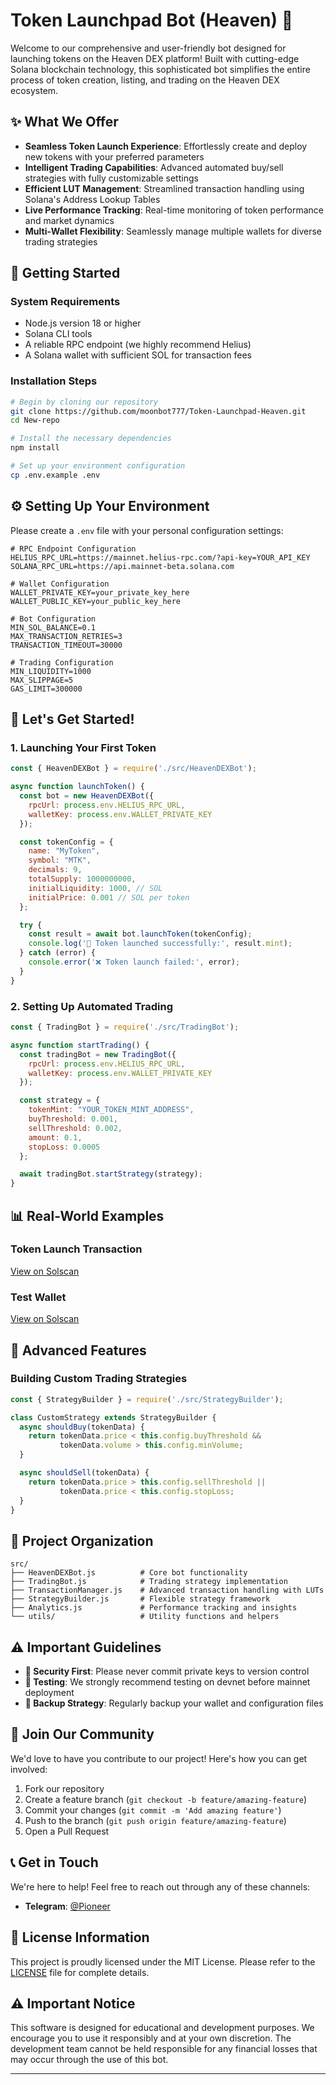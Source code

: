 # Token Launchpad Bot (Heaven) 🌟

Welcome to our comprehensive and user-friendly bot designed for launching tokens on the Heaven DEX platform! Built with cutting-edge Solana blockchain technology, this sophisticated bot simplifies the entire process of token creation, listing, and trading on the Heaven DEX ecosystem.

## ✨ What We Offer

- **Seamless Token Launch Experience**: Effortlessly create and deploy new tokens with your preferred parameters
- **Intelligent Trading Capabilities**: Advanced automated buy/sell strategies with fully customizable settings
- **Efficient LUT Management**: Streamlined transaction handling using Solana's Address Lookup Tables
- **Live Performance Tracking**: Real-time monitoring of token performance and market dynamics
- **Multi-Wallet Flexibility**: Seamlessly manage multiple wallets for diverse trading strategies

## 🔧 Getting Started

### System Requirements

- Node.js version 18 or higher
- Solana CLI tools
- A reliable RPC endpoint (we highly recommend Helius)
- A Solana wallet with sufficient SOL for transaction fees

### Installation Steps

```bash
# Begin by cloning our repository
git clone https://github.com/moonbot777/Token-Launchpad-Heaven.git
cd New-repo

# Install the necessary dependencies
npm install

# Set up your environment configuration
cp .env.example .env
```

## ⚙️ Setting Up Your Environment

Please create a `.env` file with your personal configuration settings:

```env
# RPC Endpoint Configuration
HELIUS_RPC_URL=https://mainnet.helius-rpc.com/?api-key=YOUR_API_KEY
SOLANA_RPC_URL=https://api.mainnet-beta.solana.com

# Wallet Configuration
WALLET_PRIVATE_KEY=your_private_key_here
WALLET_PUBLIC_KEY=your_public_key_here

# Bot Configuration
MIN_SOL_BALANCE=0.1
MAX_TRANSACTION_RETRIES=3
TRANSACTION_TIMEOUT=30000

# Trading Configuration
MIN_LIQUIDITY=1000
MAX_SLIPPAGE=5
GAS_LIMIT=300000
```

## 🚀 Let's Get Started!

### 1. Launching Your First Token

```javascript
const { HeavenDEXBot } = require('./src/HeavenDEXBot');

async function launchToken() {
  const bot = new HeavenDEXBot({
    rpcUrl: process.env.HELIUS_RPC_URL,
    walletKey: process.env.WALLET_PRIVATE_KEY
  });

  const tokenConfig = {
    name: "MyToken",
    symbol: "MTK",
    decimals: 9,
    totalSupply: 1000000000,
    initialLiquidity: 1000, // SOL
    initialPrice: 0.001 // SOL per token
  };

  try {
    const result = await bot.launchToken(tokenConfig);
    console.log('🎉 Token launched successfully:', result.mint);
  } catch (error) {
    console.error('❌ Token launch failed:', error);
  }
}
```

### 2. Setting Up Automated Trading

```javascript
const { TradingBot } = require('./src/TradingBot');

async function startTrading() {
  const tradingBot = new TradingBot({
    rpcUrl: process.env.HELIUS_RPC_URL,
    walletKey: process.env.WALLET_PRIVATE_KEY
  });

  const strategy = {
    tokenMint: "YOUR_TOKEN_MINT_ADDRESS",
    buyThreshold: 0.001,
    sellThreshold: 0.002,
    amount: 0.1,
    stopLoss: 0.0005
  };

  await tradingBot.startStrategy(strategy);
}
```

## 📊 Real-World Examples

### Token Launch Transaction
[View on Solscan](https://solscan.io/tx/5pf2idtpBmwDujUfCpAW2s7Mw6oSbbq7rSzKT1HNTN16o6acmjzT3t3qq51N3GHvBmWu3e3Pg9MhMfXZpHbLNVym)

### Test Wallet
[View on Solscan](https://solscan.io/account/GZfUUWppX8dmC8BCkKG1wfMvUAoDtnLBp3mrdcVmrc5X)

## 🔧 Advanced Features

### Building Custom Trading Strategies

```javascript
const { StrategyBuilder } = require('./src/StrategyBuilder');

class CustomStrategy extends StrategyBuilder {
  async shouldBuy(tokenData) {
    return tokenData.price < this.config.buyThreshold && 
           tokenData.volume > this.config.minVolume;
  }

  async shouldSell(tokenData) {
    return tokenData.price > this.config.sellThreshold || 
           tokenData.price < this.config.stopLoss;
  }
}
```

## 📁 Project Organization

```
src/
├── HeavenDEXBot.js          # Core bot functionality
├── TradingBot.js            # Trading strategy implementation
├── TransactionManager.js    # Advanced transaction handling with LUTs
├── StrategyBuilder.js       # Flexible strategy framework
├── Analytics.js             # Performance tracking and insights
└── utils/                   # Utility functions and helpers
```

## ⚠️ Important Guidelines

- **🔐 Security First**: Please never commit private keys to version control
- **🧪 Testing**: We strongly recommend testing on devnet before mainnet deployment
- **💾 Backup Strategy**: Regularly backup your wallet and configuration files

## 🤝 Join Our Community

We'd love to have you contribute to our project! Here's how you can get involved:

1. Fork our repository
2. Create a feature branch (`git checkout -b feature/amazing-feature`)
3. Commit your changes (`git commit -m 'Add amazing feature'`)
4. Push to the branch (`git push origin feature/amazing-feature`)
5. Open a Pull Request

## 📞 Get in Touch

We're here to help! Feel free to reach out through any of these channels:

- **Telegram**: [@Pioneer](https://t.me/hi_3333)

## 📄 License Information

This project is proudly licensed under the MIT License. Please refer to the [LICENSE](LICENSE) file for complete details.

## ⚠️ Important Notice

This software is designed for educational and development purposes. We encourage you to use it responsibly and at your own discretion. The development team cannot be held responsible for any financial losses that may occur through the use of this bot.

---
